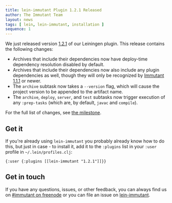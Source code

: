 ```yaml
---
title: lein-immutant Plugin 1.2.1 Released
author: The Immutant Team
layout: news
tags: [ lein, lein-immutant, installation ]
sequence: 1
---
```


We just released version [1.2.1](https://clojars.org/lein-immutant) of
our Leiningen plugin. This release contains the following changes:

* Archives that include their dependencies now have deploy-time
  dependency resolution disabled by default.
* Archives that include their dependencies now also include any plugin
  dependencies as well, though they will only be recognized by
  [Immutant 1.1.1] or newer.
* The `archive` subtask now takes a `--version` flag, which will cause
  the project version to be appended to the artifact name.
* The `archive`, `deploy`, `server`, and `test` subtasks now trigger
  execution of any `:prep-tasks` (which are, by default, `javac` and
  `compile`).

For the full list of changes, see [the milestone](https://github.com/immutant/lein-immutant/issues?milestone=15&state=closed).

## Get it

If you're already using `lein-immutant` you probably already know how
to do this, but just in case - to install it, add it to the `:plugins`
list in your `:user` profile in `~/.lein/profiles.clj`:

    {:user {:plugins [[lein-immutant "1.2.1"]]}}

## Get in touch

If you have any questions, issues, or other feedback, you can always
find us on [#immutant on freenode](/community/) or you can file an
issue on
[lein-immutant](https://github.com/immutant/lein-immutant/issues).

[Immutant 1.1.1]: ../announcing-1-1-1/
